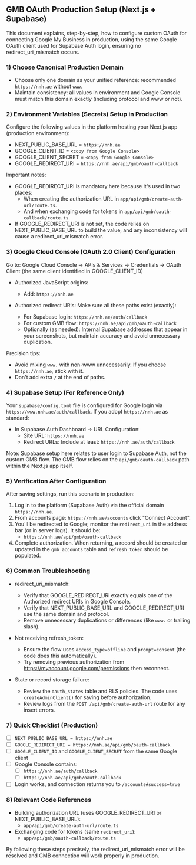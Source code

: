 ## GMB OAuth Production Setup (Next.js + Supabase)

This document explains, step-by-step, how to configure custom OAuth for connecting Google My Business in production, using the same Google OAuth client used for Supabase Auth login, ensuring no redirect_uri_mismatch occurs.

### 1) Choose Canonical Production Domain
- Choose only one domain as your unified reference: recommended `https://nnh.ae` without `www`.
- Maintain consistency: all values in environment and Google Console must match this domain exactly (including protocol and www or not).

### 2) Environment Variables (Secrets) Setup in Production
Configure the following values in the platform hosting your Next.js app (production environment):

- NEXT_PUBLIC_BASE_URL = `https://nnh.ae`
- GOOGLE_CLIENT_ID = `<copy from Google Console>`
- GOOGLE_CLIENT_SECRET = `<copy from Google Console>`
- GOOGLE_REDIRECT_URI = `https://nnh.ae/api/gmb/oauth-callback`

Important notes:
- GOOGLE_REDIRECT_URI is mandatory here because it's used in two places:
  - When creating the authorization URL in `app/api/gmb/create-auth-url/route.ts`.
  - And when exchanging code for tokens in `app/api/gmb/oauth-callback/route.ts`.
- If GOOGLE_REDIRECT_URI is not set, the code relies on NEXT_PUBLIC_BASE_URL to build the value, and any inconsistency will cause a redirect_uri_mismatch error.

### 3) Google Cloud Console (OAuth 2.0 Client) Configuration
Go to: Google Cloud Console → APIs & Services → Credentials → OAuth Client (the same client identified in GOOGLE_CLIENT_ID)

- Authorized JavaScript origins:
  - Add: `https://nnh.ae`

- Authorized redirect URIs: Make sure all these paths exist (exactly):
  - For Supabase login: `https://nnh.ae/auth/callback`
  - For custom GMB flow: `https://nnh.ae/api/gmb/oauth-callback`
  - Optionally (as needed): Internal Supabase addresses that appear in your screenshots, but maintain accuracy and avoid unnecessary duplication.

Precision tips:
- Avoid mixing `www.` with non-www unnecessarily. If you choose `https://nnh.ae`, stick with it.
- Don't add extra `/` at the end of paths.

### 4) Supabase Setup (For Reference Only)
Your `supabase/config.toml` file is configured for Google login via `https://www.nnh.ae/auth/callback`. If you adopt `https://nnh.ae` as standard:

- In Supabase Auth Dashboard → URL Configuration:
  - Site URL: `https://nnh.ae`
  - Redirect URLs: Include at least: `https://nnh.ae/auth/callback`

Note: Supabase setup here relates to user login to Supabase Auth, not the custom GMB flow. The GMB flow relies on the `api/gmb/oauth-callback` path within the Next.js app itself.

### 5) Verification After Configuration
After saving settings, run this scenario in production:
1. Log in to the platform (Supabase Auth) via the official domain `https://nnh.ae`.
2. From accounts page: `https://nnh.ae/accounts` click "Connect Account".
3. You'll be redirected to Google; monitor the `redirect_uri` in the address bar (or in server logs). It should be:
   - `https://nnh.ae/api/gmb/oauth-callback`
4. Complete authorization. When returning, a record should be created or updated in the `gmb_accounts` table and `refresh_token` should be populated.

### 6) Common Troubleshooting
- redirect_uri_mismatch:
  - Verify that GOOGLE_REDIRECT_URI exactly equals one of the Authorized redirect URIs in Google Console.
  - Verify that NEXT_PUBLIC_BASE_URL and GOOGLE_REDIRECT_URI use the same domain and protocol.
  - Remove unnecessary duplications or differences (like `www.` or trailing slash).

- Not receiving refresh_token:
  - Ensure the flow uses `access_type=offline` and `prompt=consent` (the code does this automatically).
  - Try removing previous authorization from https://myaccount.google.com/permissions then reconnect.

- State or record storage failure:
  - Review the `oauth_states` table and RLS policies. The code uses `createAdminClient()` for saving before authorization.
  - Review logs from the `POST /api/gmb/create-auth-url` route for any insert errors.

### 7) Quick Checklist (Production)
- [ ] `NEXT_PUBLIC_BASE_URL = https://nnh.ae`
- [ ] `GOOGLE_REDIRECT_URI = https://nnh.ae/api/gmb/oauth-callback`
- [ ] `GOOGLE_CLIENT_ID` and `GOOGLE_CLIENT_SECRET` from the same Google client
- [ ] Google Console contains:
  - [ ] `https://nnh.ae/auth/callback`
  - [ ] `https://nnh.ae/api/gmb/oauth-callback`
- [ ] Login works, and connection returns you to `/accounts#success=true`

### 8) Relevant Code References
- Building authorization URL (uses GOOGLE_REDIRECT_URI or NEXT_PUBLIC_BASE_URL):
  - `app/api/gmb/create-auth-url/route.ts`
- Exchanging code for tokens (same `redirect_uri`):
  - `app/api/gmb/oauth-callback/route.ts`

By following these steps precisely, the redirect_uri_mismatch error will be resolved and GMB connection will work properly in production.
